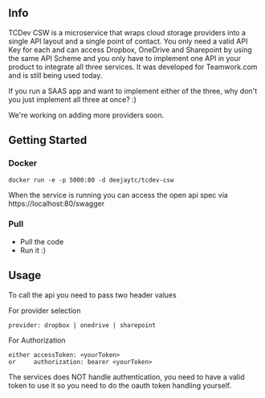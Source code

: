 ## Info
TCDev CSW is a microservice that wraps cloud storage providers into a single API layout and a single point of contact. 
You only need a valid API Key for each and can access Dropbox, OneDrive and Sharepoint by using the same API Scheme and you only
have to implement one API in your product to integrate all three services. It was developed for Teamwork.com and is still being used today.

If you run a SAAS app and want to implement either of the three, why don't you just implement all three at once? :)

We're working on adding more providers soon. 


## Getting Started

### Docker
```
docker run -e -p 5000:80 -d deejaytc/tcdev-csw
```

When the service is running you can access the open api spec via https://localhost:80/swagger

### Pull
* Pull the code
* Run it :)

## Usage

To call the api you need to pass two header values

For provider selection
```
provider: dropbox | onedrive | sharepoint
```

For Authorization
```
either accessToken: <yourToken>
or     authorization: bearer <yourToken>
```

The services does NOT handle authentication, you need to have a valid token to use it so you need to do the oauth token handling
yourself. 
